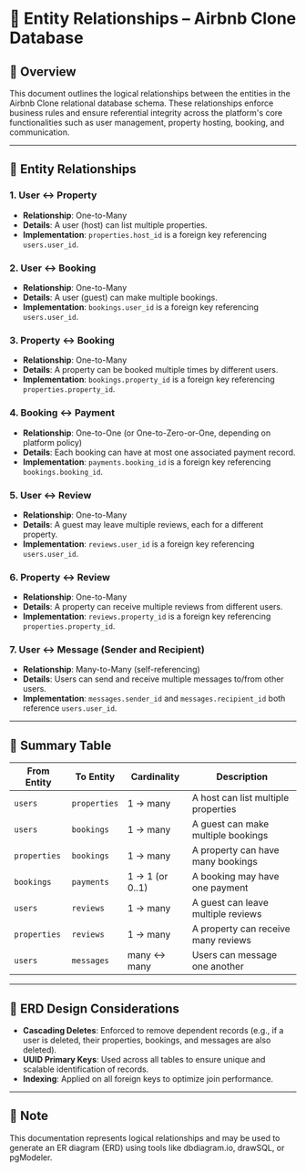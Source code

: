 # 🔗 Entity Relationships – Airbnb Clone Database

## 📘 Overview

This document outlines the logical relationships between the entities in the Airbnb Clone relational database schema. These relationships enforce business rules and ensure referential integrity across the platform's core functionalities such as user management, property hosting, booking, and communication.

---

## 🔄 Entity Relationships

### 1. **User ↔ Property**
- **Relationship**: One-to-Many
- **Details**: A user (host) can list multiple properties.
- **Implementation**: `properties.host_id` is a foreign key referencing `users.user_id`.

### 2. **User ↔ Booking**
- **Relationship**: One-to-Many
- **Details**: A user (guest) can make multiple bookings.
- **Implementation**: `bookings.user_id` is a foreign key referencing `users.user_id`.

### 3. **Property ↔ Booking**
- **Relationship**: One-to-Many
- **Details**: A property can be booked multiple times by different users.
- **Implementation**: `bookings.property_id` is a foreign key referencing `properties.property_id`.

### 4. **Booking ↔ Payment**
- **Relationship**: One-to-One (or One-to-Zero-or-One, depending on platform policy)
- **Details**: Each booking can have at most one associated payment record.
- **Implementation**: `payments.booking_id` is a foreign key referencing `bookings.booking_id`.

### 5. **User ↔ Review**
- **Relationship**: One-to-Many
- **Details**: A guest may leave multiple reviews, each for a different property.
- **Implementation**: `reviews.user_id` is a foreign key referencing `users.user_id`.

### 6. **Property ↔ Review**
- **Relationship**: One-to-Many
- **Details**: A property can receive multiple reviews from different users.
- **Implementation**: `reviews.property_id` is a foreign key referencing `properties.property_id`.

### 7. **User ↔ Message (Sender and Recipient)**
- **Relationship**: Many-to-Many (self-referencing)
- **Details**: Users can send and receive multiple messages to/from other users.
- **Implementation**: `messages.sender_id` and `messages.recipient_id` both reference `users.user_id`.

---

## 🧭 Summary Table

| From Entity | To Entity   | Cardinality     | Description                                 |
|-------------|-------------|-----------------|---------------------------------------------|
| `users`     | `properties`| 1 → many        | A host can list multiple properties         |
| `users`     | `bookings`  | 1 → many        | A guest can make multiple bookings          |
| `properties`| `bookings`  | 1 → many        | A property can have many bookings           |
| `bookings`  | `payments`  | 1 → 1 (or 0..1)  | A booking may have one payment              |
| `users`     | `reviews`   | 1 → many        | A guest can leave multiple reviews          |
| `properties`| `reviews`   | 1 → many        | A property can receive many reviews         |
| `users`     | `messages`  | many ↔ many      | Users can message one another               |

---

## 🎯 ERD Design Considerations

- **Cascading Deletes**: Enforced to remove dependent records (e.g., if a user is deleted, their properties, bookings, and messages are also deleted).
- **UUID Primary Keys**: Used across all tables to ensure unique and scalable identification of records.
- **Indexing**: Applied on all foreign keys to optimize join performance.

---

## 📌 Note

This documentation represents logical relationships and may be used to generate an ER diagram (ERD) using tools like dbdiagram.io, drawSQL, or pgModeler.

